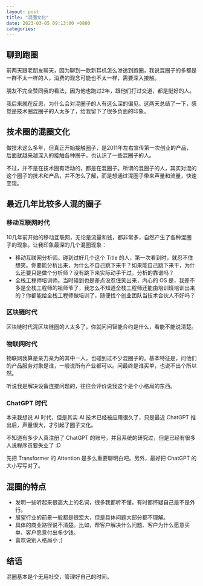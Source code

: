 ```yaml
---
layout: post
title: "混圈文化"
date: 2023-03-05 09:13:00 +0800
categories:
---
```


## 聊到跑圈

前两天跟老朋友聊天，因为聊到一款新耳机怎么渗透到跑圈，我说混圈子的多都是一群不太一样的人，消费的观念可能也不太一样，需要深入接触。

朋友不完全赞同我的看法，因为他也跑过2年，跟他们打过交道，都是挺好的人。

我后来就在反思，为什么会对混圈子的人有这么深的偏见。这两天总结了一下，感觉是技术圈混圈子的人太多了，给我留下了很多负面的印象。

## 技术圈的混圈文化

做技术这么多年，但真正开始接触圈子，是2011年左右宣传第一次创业的产品，后面就越来越深入的接触各种圈子，也认识了一些混圈子的人。

不过，并不是在技术圈有活动的，都是在混圈子。所谓的混圈子的人，其实对混的这个圈子的技术和产品，并不怎么了解，而是想通过混圈子带来声量和流量，快速变现。

## 最近几年比较多人混的圈子

### 移动互联网时代

10几年前开始的移动互联网，无论是流量和钱，都非常多，自然产生了各种混圈子的现象。让我印象最深的几个混圈现象：

- 移动互联网分析师。碰到过好几个这个 Title 的人，第一次看到时，就忍不住想笑。你要能分析出来，为什么不自己跳下来干？如果能自己跳下来干，为什么还要只是做个分析师？没有跳下来实际动手干过，分析的靠谱吗？
- 全栈工程师培训师。当时碰到也是差点没忍住笑出来，内心的 OS 是，我差不多是全栈工程师的祖师爷了，我怎么不知道全栈工程师还能由培训班培训出来的？你都能给全栈工程师做培训了，随便找个创业团队当技术合伙人不好吗？

### 区块链时代

区块链时代混区块链圈的人太多了，你就问问智能合约是什么，看能不能说清楚。

### 物联网时代

物联网我算是亲力亲为的其中一人，也碰到过不少混圈子的。基本特征是，问他们的产品服务对象是谁，一般说所有产业都可以。问最终是谁买单，也说不出个所以然。

听说我是解决设备连接问题的，往往会评价说我这个是个小格局的东西。

### ChatGPT 时代

本来我想说 AI 时代，但是其实 AI 技术已经被应用很久了，只是最近 ChatGPT 推出后，声量很大，才引起了圈子文化。

不知道有多少人真注册了 ChatGPT 的账号，并且系统的研究过，但是已经有很多人说程序员要失业了 :D

先把 Transformer 的 Attention 是多么重要聊明白吧。另外，最好把 ChatGPT 的大小写写对了。

## 混圈的特点

* 发明一些听起来很高大上的名词，很多我都听不懂，有时都怀疑自己是不是外行。
* 展望行业的前景一般都是很宏大，但是具体问题大部分都不理解。
* 具体的商业路径说不清楚。比如，帮客户解决什么问题、客户为什么愿意买单、客户愿意付出多少钱。
* 喜欢说别人格局小 ;)

## 结语

混圈基本是个无用社交，管理好自己的时间。

